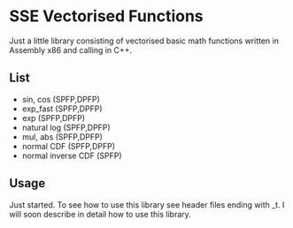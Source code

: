 # SSE Vectorised Functions
Just a little library consisting of vectorised basic math functions written in Assembly x86 and calling in C++.

## List
* sin, cos (SPFP,DPFP)
* exp_fast (SPFP,DPFP)
* exp (SPFP,DPFP)
* natural log (SPFP,DPFP)
* mul, abs (SPFP,DPFP)
* normal CDF (SPFP,DPFP)
* normal inverse CDF (SPFP)

## Usage
Just started.
To see how to use this library see header files ending with _t.
I will soon describe in detail how to use this library.

